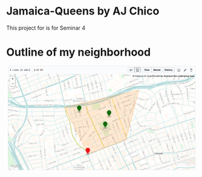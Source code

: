 # Jamaica-Queens by AJ Chico
This project for is for Seminar 4

# Outline of my neighborhood
![](https://github.com/ajchico80/Jamaica-Queens/blob/master/outlineneighborhhood.png)
